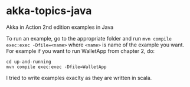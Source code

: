 # akka-topics-java
Akka in Action 2nd edition examples in Java

To run an example, go to the appropriate folder and run
`mvn compile exec:exec -Dfile=<name>`
where `<name>` is name of the example you want.
For example if you want to run WalletApp from chapter 2, do:
```
cd up-and-running
mvn compile exec:exec -Dfile=WalletApp
```

I tried to write examples exaclty as they are written in scala.
